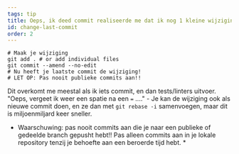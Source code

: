 ```yaml
---
tags: tip
title: Oeps, ik deed commit realiseerde me dat ik nog 1 kleine wijziging moet doen!
id: change-last-commit
order: 2
---
```


```git
# Maak je wijziging
git add . # or add individual files
git commit --amend --no-edit
# Nu heeft je laatste commit de wijziging!
# LET OP: Pas nooit publieke commits aan!!
```

Dit overkomt me meestal als ik iets commit, en dan tests/linters uitvoer. "Oeps, vergeet ik weer een spatie na een `=` ...." - Je kan de wijziging ook als nieuwe commit doen, en ze dan met `git rebase -i` samenvoegen, maar dit is miljoenmiljard keer sneller.

* Waarschuwing: pas nooit commits aan die je naar een publieke of gedeelde branch gepusht hebt!! Pas alleen commits aan in je lokale repository tenzij je behoefte aan een beroerde tijd hebt. *

